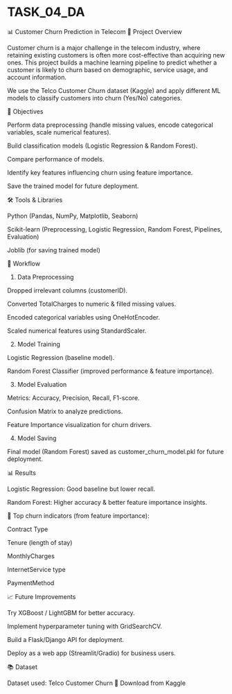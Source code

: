 # TASK_04_DA
📊 Customer Churn Prediction in Telecom
📌 Project Overview

Customer churn is a major challenge in the telecom industry, where retaining existing customers is often more cost-effective than acquiring new ones.
This project builds a machine learning pipeline to predict whether a customer is likely to churn based on demographic, service usage, and account information.

We use the Telco Customer Churn dataset (Kaggle) and apply different ML models to classify customers into churn (Yes/No) categories.

🎯 Objectives

Perform data preprocessing (handle missing values, encode categorical variables, scale numerical features).

Build classification models (Logistic Regression & Random Forest).

Compare performance of models.

Identify key features influencing churn using feature importance.

Save the trained model for future deployment.

🛠️ Tools & Libraries

Python (Pandas, NumPy, Matplotlib, Seaborn)

Scikit-learn (Preprocessing, Logistic Regression, Random Forest, Pipelines, Evaluation)

Joblib (for saving trained model)

🔑 Workflow
1. Data Preprocessing

Dropped irrelevant columns (customerID).

Converted TotalCharges to numeric & filled missing values.

Encoded categorical variables using OneHotEncoder.

Scaled numerical features using StandardScaler.

2. Model Training

Logistic Regression (baseline model).

Random Forest Classifier (improved performance & feature importance).

3. Model Evaluation

Metrics: Accuracy, Precision, Recall, F1-score.

Confusion Matrix to analyze predictions.

Feature Importance visualization for churn drivers.

4. Model Saving

Final model (Random Forest) saved as customer_churn_model.pkl for future deployment.

📊 Results

Logistic Regression: Good baseline but lower recall.

Random Forest: Higher accuracy & better feature importance insights.

📌 Top churn indicators (from feature importance):

Contract Type

Tenure (length of stay)

MonthlyCharges

InternetService type

PaymentMethod

📈 Future Improvements

Try XGBoost / LightGBM for better accuracy.

Implement hyperparameter tuning with GridSearchCV.

Build a Flask/Django API for deployment.

Deploy as a web app (Streamlit/Gradio) for business users.

📚 Dataset

Dataset used: Telco Customer Churn
📎 Download from Kaggle
